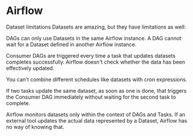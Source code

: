 # Airflow

Dataset limitations
Datasets are amazing, but they have limitations as well:



DAGs can only use Datasets in the same Airflow instance. A DAG cannot wait for a Dataset defined in another Airflow instance.

Consumer DAGs are triggered every time a task that updates datasets completes successfully. Airflow doesn't check whether the data has been effectively updated.

You can't combine different schedules like datasets with cron expressions.

If two tasks update the same dataset, as soon as one is done, that triggers the Consumer DAG immediately without waiting for the second task to complete.

Airflow monitors datasets only within the context of DAGs and Tasks. If an external tool updates the actual data represented by a Dataset, Airflow has no way of knowing that.

